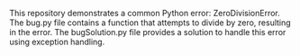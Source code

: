 This repository demonstrates a common Python error: ZeroDivisionError. The bug.py file contains a function that attempts to divide by zero, resulting in the error. The bugSolution.py file provides a solution to handle this error using exception handling.